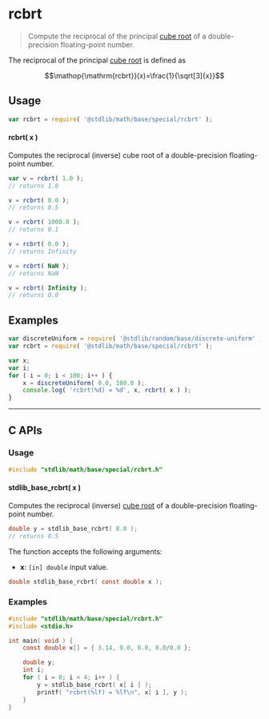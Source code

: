 <!--

@license Apache-2.0

Copyright (c) 2022 The Stdlib Authors.

Licensed under the Apache License, Version 2.0 (the "License");
you may not use this file except in compliance with the License.
You may obtain a copy of the License at

   http://www.apache.org/licenses/LICENSE-2.0

Unless required by applicable law or agreed to in writing, software
distributed under the License is distributed on an "AS IS" BASIS,
WITHOUT WARRANTIES OR CONDITIONS OF ANY KIND, either express or implied.
See the License for the specific language governing permissions and
limitations under the License.

-->

# rcbrt

> Compute the reciprocal of the principal [cube root][cube-root] of a double-precision floating-point number.

<section class="intro">

The reciprocal of the principal [cube root][cube-root] is defined as

<!-- <equation class="equation" label="eq:reciprocal_cube_root" align="center" raw="\operatorname{rcbrt}(x)=\frac{1}{\sqrt[3]{x}}" alt="Reciprocal cube root"> -->

```math
\mathop{\mathrm{rcbrt}}(x)=\frac{1}{\sqrt[3]{x}}
```

<!-- <div class="equation" align="center" data-raw-text="\operatorname{rcbrt}(x)=\frac{1}{\sqrt[3]{x}}" data-equation="eq:reciprocal_cube_root">
    <img src="https://cdn.jsdelivr.net/gh/stdlib-js/stdlib@b569df0e375cb7d535781320bf5e2299a0fbff25/lib/node_modules/@stdlib/math/base/special/rcbrt/docs/img/equation_reciprocal_cube_root.svg" alt="Reciprocal cube root">
    <br>
</div> -->

<!-- </equation> -->

</section>

<!-- /.intro -->

<section class="usage">

## Usage

```javascript
var rcbrt = require( '@stdlib/math/base/special/rcbrt' );
```

#### rcbrt( x )

Computes the reciprocal (inverse) cube root of a double-precision floating-point number.

```javascript
var v = rcbrt( 1.0 );
// returns 1.0

v = rcbrt( 8.0 );
// returns 0.5

v = rcbrt( 1000.0 );
// returns 0.1

v = rcbrt( 0.0 );
// returns Infinity

v = rcbrt( NaN );
// returns NaN

v = rcbrt( Infinity );
// returns 0.0
```

</section>

<!-- /.usage -->

<section class="examples">

## Examples

<!-- eslint no-undef: "error" -->

```javascript
var discreteUniform = require( '@stdlib/random/base/discrete-uniform' );
var rcbrt = require( '@stdlib/math/base/special/rcbrt' );

var x;
var i;
for ( i = 0; i < 100; i++ ) {
    x = discreteUniform( 0.0, 100.0 );
    console.log( 'rcbrt(%d) = %d', x, rcbrt( x ) );
}
```

</section>

<!-- /.examples -->

<!-- C interface documentation. -->

* * *

<section class="c">

## C APIs

<!-- Section to include introductory text. Make sure to keep an empty line after the intro `section` element and another before the `/section` close. -->

<section class="intro">

</section>

<!-- /.intro -->

<!-- C usage documentation. -->

<section class="usage">

### Usage

```c
#include "stdlib/math/base/special/rcbrt.h"
```

#### stdlib_base_rcbrt( x )

Computes the reciprocal (inverse) [cube root][cube-root] of a double-precision floating-point number.

```c
double y = stdlib_base_rcbrt( 8.0 );
// returns 0.5
```

The function accepts the following arguments:

-   **x**: `[in] double` input value.

```c
double stdlib_base_rcbrt( const double x );
```

</section>

<!-- /.usage -->

<!-- C API usage notes. Make sure to keep an empty line after the `section` element and another before the `/section` close. -->

<section class="notes">

</section>

<!-- /.notes -->

<!-- C API usage examples. -->

<section class="examples">

### Examples

```c
#include "stdlib/math/base/special/rcbrt.h"
#include <stdio.h>

int main( void ) {
    const double x[] = { 3.14, 9.0, 0.0, 0.0/0.0 };

    double y;
    int i;
    for ( i = 0; i < 4; i++ ) {
        y = stdlib_base_rcbrt( x[ i ] );
        printf( "rcbrt(%lf) = %lf\n", x[ i ], y );
    }
}
```

</section>

<!-- /.examples -->

</section>

<!-- /.c -->

<!-- Section for related `stdlib` packages. Do not manually edit this section, as it is automatically populated. -->

<section class="related">

</section>

<!-- /.related -->

<!-- Section for all links. Make sure to keep an empty line after the `section` element and another before the `/section` close. -->

<section class="links">

[cube-root]: https://en.wikipedia.org/wiki/Cube_root

<!-- <related-links> -->

<!-- </related-links> -->

</section>

<!-- /.links -->
